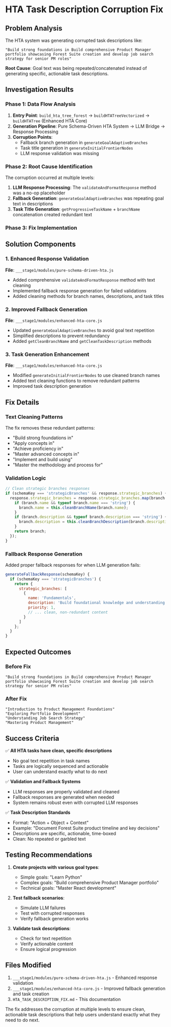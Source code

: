 # HTA Task Description Corruption Fix

## Problem Analysis
The HTA system was generating corrupted task descriptions like:
```
"Build strong foundations in Build comprehensive Product Manager portfolio showcasing Forest Suite creation and develop job search strategy for senior PM roles"
```

**Root Cause**: Goal text was being repeated/concatenated instead of generating specific, actionable task descriptions.

## Investigation Results

### Phase 1: Data Flow Analysis
1. **Entry Point**: `build_hta_tree_forest` → `buildHTATreeVectorized` → `buildHTATree` (Enhanced HTA Core)
2. **Generation Pipeline**: Pure Schema-Driven HTA System → LLM Bridge → Response Processing
3. **Corruption Points**: 
   - Fallback branch generation in `generateGoalAdaptiveBranches`
   - Task title generation in `generateInitialFrontierNodes`
   - LLM response validation was missing

### Phase 2: Root Cause Identification
The corruption occurred at multiple levels:

1. **LLM Response Processing**: The `validateAndFormatResponse` method was a no-op placeholder
2. **Fallback Generation**: `generateGoalAdaptiveBranches` was repeating goal text in descriptions
3. **Task Title Generation**: `getProgressiveTaskName` + `branchName` concatenation created redundant text

### Phase 3: Fix Implementation

## Solution Components

### 1. Enhanced Response Validation
**File**: `___stage1/modules/pure-schema-driven-hta.js`
- Added comprehensive `validateAndFormatResponse` method with text cleaning
- Implemented fallback response generation for failed validations
- Added cleaning methods for branch names, descriptions, and task titles

### 2. Improved Fallback Generation
**File**: `___stage1/modules/enhanced-hta-core.js`
- Updated `generateGoalAdaptiveBranches` to avoid goal text repetition
- Simplified descriptions to prevent redundancy
- Added `getCleanBranchName` and `getCleanTaskDescription` methods

### 3. Task Generation Enhancement
**File**: `___stage1/modules/enhanced-hta-core.js`
- Modified `generateInitialFrontierNodes` to use cleaned branch names
- Added text cleaning functions to remove redundant patterns
- Improved task description generation

## Fix Details

### Text Cleaning Patterns
The fix removes these redundant patterns:
- "Build strong foundations in"
- "Apply concepts in"
- "Achieve proficiency in"
- "Master advanced concepts in"
- "Implement and build using"
- "Master the methodology and process for"

### Validation Logic
```javascript
// Clean strategic branches responses
if (schemaKey === 'strategicBranches' && response.strategic_branches) {
  response.strategic_branches = response.strategic_branches.map(branch => {
    if (branch.name && typeof branch.name === 'string') {
      branch.name = this.cleanBranchName(branch.name);
    }
    if (branch.description && typeof branch.description === 'string') {
      branch.description = this.cleanBranchDescription(branch.description);
    }
    return branch;
  });
}
```

### Fallback Response Generation
Added proper fallback responses for when LLM generation fails:
```javascript
generateFallbackResponse(schemaKey) {
  if (schemaKey === 'strategicBranches') {
    return {
      strategic_branches: [
        {
          name: 'Fundamentals',
          description: 'Build foundational knowledge and understanding',
          priority: 1,
          // ... clean, non-redundant content
        }
      ]
    };
  }
}
```

## Expected Outcomes

### Before Fix
```
"Build strong foundations in Build comprehensive Product Manager portfolio showcasing Forest Suite creation and develop job search strategy for senior PM roles"
```

### After Fix
```
"Introduction to Product Management Foundations"
"Exploring Portfolio Development"
"Understanding Job Search Strategy"
"Mastering Product Management"
```

## Success Criteria

✅ **All HTA tasks have clean, specific descriptions**
- No goal text repetition in task names
- Tasks are logically sequenced and actionable
- User can understand exactly what to do next

✅ **Validation and Fallback Systems**
- LLM responses are properly validated and cleaned
- Fallback responses are generated when needed
- System remains robust even with corrupted LLM responses

✅ **Task Description Standards**
- Format: "Action + Object + Context"
- Example: "Document Forest Suite product timeline and key decisions"
- Descriptions are specific, actionable, time-boxed
- Clean: No repeated or garbled text

## Testing Recommendations

1. **Create projects with various goal types**:
   - Simple goals: "Learn Python"
   - Complex goals: "Build comprehensive Product Manager portfolio"
   - Technical goals: "Master React development"

2. **Test fallback scenarios**:
   - Simulate LLM failures
   - Test with corrupted responses
   - Verify fallback generation works

3. **Validate task descriptions**:
   - Check for text repetition
   - Verify actionable content
   - Ensure logical progression

## Files Modified
1. `___stage1/modules/pure-schema-driven-hta.js` - Enhanced response validation
2. `___stage1/modules/enhanced-hta-core.js` - Improved fallback generation and task creation
3. `HTA_TASK_DESCRIPTION_FIX.md` - This documentation

The fix addresses the corruption at multiple levels to ensure clean, actionable task descriptions that help users understand exactly what they need to do next.

